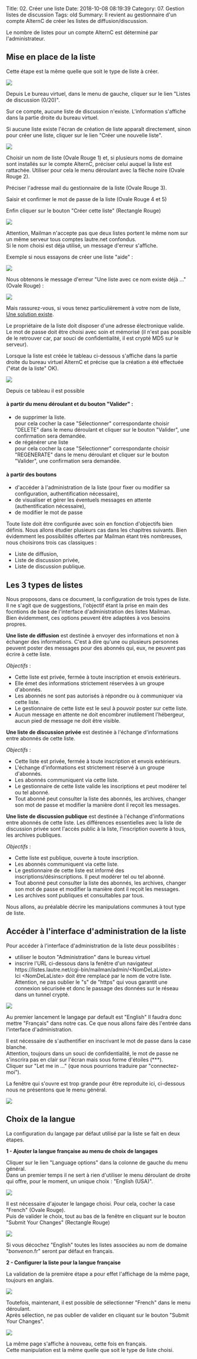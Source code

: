Title: 02. Créer une liste 
Date: 2018-10-08 08:19:39
Category: 07. Gestion listes de discussion
Tags: old
Summary: Il revient au gestionnaire d'un compte AlternC de créer les listes de diffusion/discussion.

Le nombre de listes pour un compte AlternC est déterminé par l'administrateur.

## Mise en place de la liste

Cette étape est la même quelle que soit le type de liste à créer.

![](../img/lm.jpg)

Depuis Le bureau virtuel, dans le menu de gauche, cliquer sur le lien "Listes de discussion (0/20)".

Sur ce compte, aucune liste de discussion n'existe.
L'information s'affiche dans la partie droite du bureau virtuel.  

Si aucune liste existe l'écran de création de liste apparaît directement, sinon pour créer une liste, cliquer sur le lien "Créer une nouvelle liste".

![](../img/lm1.jpg)

Choisir un nom de liste (Ovale Rouge 1) et, si plusieurs noms de domaine sont installés sur le compte AlternC, préciser celui auquel la liste est rattachée. Utiliser pour cela le menu déroulant avec la flèche noire (Ovale Rouge 2).  

Préciser l'adresse mail du gestionnaire de la liste (Ovale Rouge 3).

Saisir et confirmer le mot de passe de la liste (Ovale Rouge 4 et 5)

Enfin cliquer sur le bouton "Créer cette liste" (Rectangle Rouge)

![](../img/lm2.jpg)

Attention, Mailman n'accepte pas que deux listes portent le même nom sur un même serveur tous comptes lautre.net confondus.  
Si le nom choisi est déja utilisé, un message d'erreur s'affiche.

Exemple si nous essayons de créer une liste "aide" :

![](../img/lm3.jpg)

Nous obtenons le message d'erreur "Une liste avec ce nom existe déjà ..."(Ovale Rouge) :

![](../img/lm4.jpg)

Mais rassurez-vous, si vous tenez particulièrement à votre nom de liste, [Une solution existe](http://aide.lautre.net/04-imposer-son-nom-de-liste.html).



Le propriétaire de la liste doit disposer d'une adresse électronique valide.
Le mot de passe doit être choisi avec soin et mémorisé (il n'est pas possible de le retrouver car, par souci de confidentialité, il est crypté MD5 sur le serveur).

Lorsque la liste est créée le tableau ci-dessous s'affiche dans la partie droite du bureau virtuel AlternC et précise que la création a été effectuée ("état de la liste" OK).

![](../img/lm5.jpg)

Depuis ce tableau il est possible

#### à partir du menu déroulant et du bouton "Valider" :
 -  de supprimer la liste.  
 pour cela cocher la case "Sélectionner" correspondante choisir "DELETE" dans le menu déroulant et cliquer sur le bouton "Valider", une confirmation sera demandée.
 -  de régénérer une liste  
 pour cela cocher la case "Sélectionner" correspondante choisir "REGENERATE" dans le menu déroulant et cliquer sur le bouton "Valider", une confirmation sera demandée.
 
#### à partir des boutons 
 -  d'accéder à l'administration de la liste (pour fixer ou modifier sa configuration, authentification nécessaire),
 -  de visualiser et gérer les éventuels messages en attente (authentification nécessaire),
 - de modifier le mot de passe

Toute liste doit être configurée avec soin en fonction d'objectifs bien définis. 
Nous allons étudier plusieurs cas dans les chapitres suivants.
Bien évidemment les possibilités offertes par Mailman étant très nombreuses, nous choisirons trois cas classiques :

- Liste de diffusion,
- Liste de discussion privée,
- Liste de discussion publique.

## Les 3 types de listes

Nous proposons, dans ce document, la configuration de trois types de liste.  
Il ne s'agit que de suggestions, l'objectif étant la prise en main des focntions de base de l'interface d'administration des listes Mailman.  
Bien évidemment, ces options peuvent être adaptées à vos besoins propres.

**Une liste de diffusion** est destinée à envoyer des informations et non à échanger des informations. C'est à dire qu'une ou plusieurs personnes peuvent poster des messages pour des abonnés qui, eux, ne peuvent pas écrire à cette liste.

*Objectifs* :

  -  Cette liste est privée, fermée à toute inscription et envois extérieurs.
  -  Elle émet des informations strictement réservées à un groupe d'abonnés.
  -  Les abonnés ne sont pas autorisés à répondre ou à communiquer via cette liste.
  -  Le gestionnaire de cette liste est le seul à pouvoir poster sur cette liste.
  -  Aucun message en attente ne doit encombrer inutilement l'hébergeur, aucun pied de message ne doit être visible.

**Une liste de discussion privée** est destinée à l'échange d'informations entre abonnés de cette liste.

*Objectifs* :

  -  Cette liste est privée, fermée à toute inscription et envois extérieurs.
  -  L'échange d'informations est strictement réservé à un groupe d'abonnés.
  -  Les abonnés communiquent via cette liste.
  -  Le gestionnaire de cette liste valide les inscriptions et peut modérer tel ou tel abonné.
  -  Tout abonné peut consulter la liste des abonnés, les archives, changer son mot de passe et modifier la manière dont il reçoit les messages.


**Une liste de discussion publique** est destinée à l'échange d'informations entre abonnés de cette liste. Les différences essentielles avec la liste de discussion privée sont l'accès public à la liste, l'inscription ouverte à tous, les archives publiques.

*Objectifs* :

  -  Cette liste est publique, ouverte à toute inscription.
  -  Les abonnés communiquent via cette liste.
  -  Le gestionnaire de cette liste est informé des inscriptions/désinscriptions. Il peut modérer tel ou tel abonné.
  -  Tout abonné peut consulter la liste des abonnés, les archives, changer son mot de passe et modifier la manière dont il reçoit les messages.
  -  Les archives sont publiques et consultables par tous.

Nous allons, au préalable décrire les manipulations communes à tout type de liste.

## Accéder à l'interface d'administration de la liste

Pour accéder à l'interface d'administration de la liste deux possibilités :

- utiliser le bouton "Administration" dans le bureau virtuel 
- inscrire l'URL ci-dessous dans la fenêtre d'un navigateur
https://listes\.lautre.net/cgi-bin/mailman/admin/&lt;NomDeLaListe&gt;  
Ici &lt;NomDeLaListe&gt; doit être remplacé par le nom de votre liste.  
Attention, ne pas oublier le "s" de "https" qui vous garantit une connexion sécurisée et donc le passage des données sur le réseau dans un tunnel crypté.

![](../img/lm6.jpg)

Au premier lancement le langage par default est "English"
Il faudra donc mettre "Français" dans notre cas. Ce que nous allons faire dès l'entrée dans l'interface d'administration.

Il est nécessaire de s'authentifier en inscrivant le mot de passe dans la case blanche.  
Attention, toujours dans un souci de confidentialité, le mot de passe ne s'inscrira pas en clair sur l'écran mais sous forme d'étoiles (***).  
Cliquer sur "Let me in ..." (que nous pourrions traduire par "connectez-moi").

La fenêtre qui s'ouvre est trop grande pour être reproduite ici, ci-dessous nous ne présentons que le menu général.

![](../img/lm7.jpg)

## Choix de la langue

La configuration du langage par défaut utilisé par la liste se fait en deux étapes.

**1 - Ajouter la langue française au menu de choix de langages**

Cliquer sur le lien "Language options" dans la colonne de gauche du menu général.  
Dans un premier temps il ne sert à rien d'utiliser le menu déroulant de droite qui offre, pour le moment, un unique choix : "English (USA)".

![](../img/lm8.jpg)

Il est nécessaire d'ajouter le langage choisi.
Pour cela, cocher la case "French" (Ovale Rouge).  
Puis de valider le choix, tout au bas de la fenêtre en cliquant sur le bouton "Submit Your Changes" (Rectangle Rouge) 

![](../img/lm9.jpg)

Si vous décochez "English" toutes les listes associées au nom de domaine "*bonvenon*.fr" seront par défaut en français.

**2 - Configurer la liste pour la langue française**

La validation de la première étape a pour effet l'affichage de la même page, toujours en anglais.

![](../img/lm10.jpg)  

Toutefois, maintenant, il est possible de sélectionner "French" dans le menu déroulant.  
Après sélection, ne pas oublier de valider en cliquant sur le bouton "Submit Your Changes".

![](../img/lm11.jpg)  

La même page s'affiche à nouveau, cette fois en français.  
Cette manipulation est la même quelle que soit le type de liste choisi.